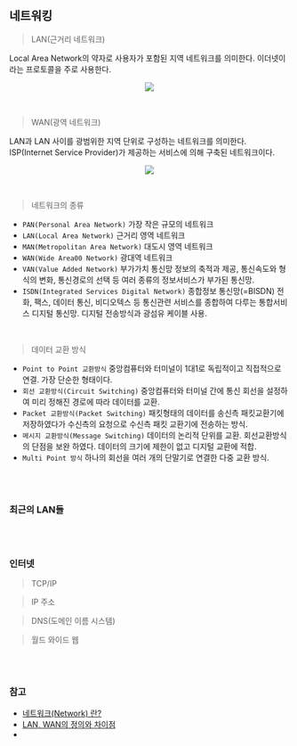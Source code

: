 ## 네트워킹

> LAN(근거리 네트워크)

Local Area Network의 약자로 사용자가 포함된 지역 네트워크를 의미한다. 이더넷이라는 프로토콜을 주로 사용한다.

<div align="center">

![](https://img1.daumcdn.net/thumb/R1280x0/?scode=mtistory2&fname=http%3A%2F%2Fcfile24.uf.tistory.com%2Fimage%2F22341E365491D9C22D51CA)

</div>

<br/>

> WAN(광역 네트워크)

LAN과 LAN 사이를 광범위한 지역 단위로 구성하는 네트워크를 의미한다. ISP(Internet Service Provider)가 제공하는 서비스에 의해 구축된 네트워크이다.

<div align="center">

![](https://img1.daumcdn.net/thumb/R1280x0/?scode=mtistory2&fname=http%3A%2F%2Fcfile5.uf.tistory.com%2Fimage%2F234D04425491D9C50A24F3)

</div>

<br/>

> 네트워크의 종류

- `PAN(Personal Area Network)` 가장 작은 규모의 네트워크
- `LAN(Local Area Network)` 근거리 영역 네트워크
- `MAN(Metropolitan Area Network)` 대도시 영역 네트워크
- `WAN(Wide Area00 Network)` 광대역 네트워크
- `VAN(Value Added Network)` 부가가치 통신망 정보의 축적과 제공, 통신속도와 형식의 변화, 통신경로의 선택 등 여러 종류의 정보서비스가 부가된 통신망.
- `ISDN(Integrated Services Digital Network)` 종합정보 통신망(=BISDN) 전화, 팩스, 데이터 통신, 비디오텍스 등 통신관련 서비스를 종합하여 다루는 통합서비스 디지털 통신망. 디지털 전송방식과 광섬유 케이블 사용.

<br/>

> 데이터 교환 방식

- `Point to Point 교환방식` 중앙컴퓨터와 터미널이 1대1로 독립적이고 직접적으로 연결. 가장 단순한 형태이다.
- `회선 교환방식(Circuit Switching)` 중앙컴퓨터와 터미널 간에 통신 회선을 설정하여 미리 정해진 경로에 따라 데이터를 교환.
- `Packet 교환방식(Packet Switching)` 패킷형태의 데이터를 송신측 패킷교환기에 저장하였다가 수신측의 요청으로 수신측 패킷 교환기에 전송하는 방식.
- `메시지 교환방식(Message Switching)` 데이터의 논리적 단위를 교환. 회선교환방식의 단점을 보완 하였다. 데이터의 크기에 제한이 없고 디지털 교환에 적합.
- `Multi Point 방식` 하나의 회선을 여러 개의 단말기로 연결한 다중 교환 방식.

<br></br>

### 최근의 LAN들

<br></br>

### 인터넷

> TCP/IP

> IP 주소

> DNS(도메인 이름 시스템)

> 월드 와이드 웹

<br></br>

### 참고

- [네트워크(Network) 란?](http://jskp.co.kr/xe/NETWORK/2087)
- [LAN, WAN의 정의와 차이점](https://ledgku.tistory.com/17)
- []()
